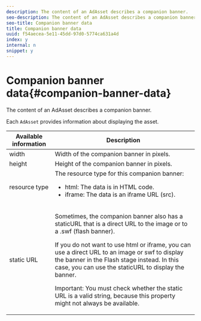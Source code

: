 ```yaml
---
description: The content of an AdAsset describes a companion banner.
seo-description: The content of an AdAsset describes a companion banner.
seo-title: Companion banner data
title: Companion banner data
uuid: f54aecea-5e11-45dd-97d0-5774ca631a4d
index: y
internal: n
snippet: y
---
```


# Companion banner data{#companion-banner-data}

The content of an AdAsset describes a companion banner.

<!--<a id="section_D730B4FD6FD749E9860B6A07FC110552"></a>-->

Each `AdAsset` provides information about displaying the asset. 

<table id="table_760C885E2DCA4BE983CC57FDA7BD5B14"> 
 <thead> 
  <tr> 
   <th colname="col1" class="entry"> Available information </th> 
   <th colname="col2" class="entry"> Description </th> 
  </tr> 
 </thead>
 <tbody> 
  <tr> 
   <td colname="col1"> width </td> 
   <td colname="col2"> Width of the companion banner in pixels. </td> 
  </tr> 
  <tr> 
   <td colname="col1"> height </td> 
   <td colname="col2"> Height of the companion banner in pixels. </td> 
  </tr> 
  <tr> 
   <td colname="col1"> resource type </td> 
   <td colname="col2">The resource type for this companion banner: 
    <ul id="ul_A067787FE49E4B6095BE0AC1D447DBB3"> 
     <li id="li_02B7224C67004095B3F6E50FD21E507E">html: The data is in HTML code. </li> 
     <li id="li_5F37E14472424F808C6094F42009E676">iframe: The data is an iframe URL (src). </li> 
    </ul> </td> 
  </tr> 
  <tr> 
   <td colname="col1"> static URL </td> 
   <td colname="col2"> <p>Sometimes, the companion banner also has a <span class="codeph"> staticURL</span> that is a direct URL to the image or to a <span class="codeph"> .swf</span> (flash banner). </p> <p>If you do not want to use html or iframe, you can use a direct URL to an image or swf to display the banner in the Flash stage instead. In this case, you can use the <span class="codeph"> staticURL</span> to display the banner. </p> <p>Important:  You must check whether the static URL is a valid string, because this property might not always be available. </p> </td> 
  </tr> 
 </tbody> 
</table>

